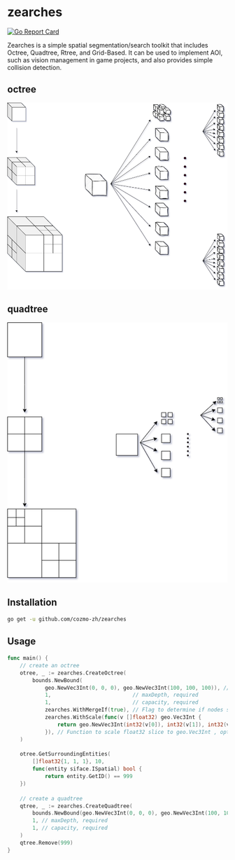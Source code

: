 # zearches
[![Go Report Card](https://goreportcard.com/badge/github.com/cozmo-zh/zearches)](https://goreportcard.com/report/github.com/cozmo-zh/zearches)

Zearches is a simple spatial segmentation/search toolkit that includes Octree, Quadtree, Rtree, and Grid-Based. It can be used to implement AOI, such as vision management in game projects, and also provides simple collision detection.

## octree

![octree](draws/octree1.png) 

## quadtree

![quadtree](draws/quadtree.png)


## Installation

```bash
go get -u github.com/cozmo-zh/zearches
```

## Usage

```go
func main() {
    // create an octree
    otree, _ := zearches.CreateOctree(
        bounds.NewBound(
            geo.NewVec3Int(0, 0, 0), geo.NewVec3Int(100, 100, 100)), // bound, required
            1,                          // maxDepth, required
            1,                          // capacity, required
            zearches.WithMergeIf(true), // Flag to determine if nodes should be merged when removing an entity , optional, default is false
            zearches.WithScale(func(v []float32) geo.Vec3Int {
                return geo.NewVec3Int(int32(v[0]), int32(v[1]), int32(v[2]))
            }), // Function to scale float32 slice to geo.Vec3Int , optional, default is identity function
    )
    
	otree.GetSurroundingEntities(
		[]float32{1, 1, 1}, 10, 
	    func(entity siface.ISpatial) bool {
            return entity.GetID() == 999
    })
    
    // create a quadtree
    qtree, _ := zearches.CreateQuadtree(
        bounds.NewBound(geo.NewVec3Int(0, 0, 0), geo.NewVec3Int(100, 100, 100)), // bound, required
        1, // maxDepth, required
        1, // capacity, required
    )
    qtree.Remove(999)
}
```